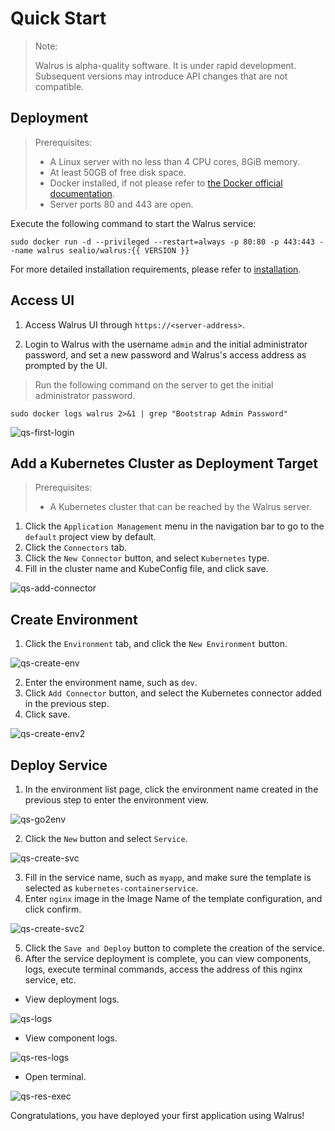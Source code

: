 # Quick Start

> Note:
>
> Walrus is alpha-quality software. It is under rapid development. Subsequent versions may introduce API changes that are not compatible.

## Deployment

> Prerequisites:
>
> - A Linux server with no less than 4 CPU cores, 8GiB memory.
> - At least 50GB of free disk space.
> - Docker installed, if not please refer to [the Docker official documentation](https://docs.docker.com/).
> - Server ports 80 and 443 are open.

Execute the following command to start the Walrus service:

```shell
sudo docker run -d --privileged --restart=always -p 80:80 -p 443:443 --name walrus sealio/walrus:{{ VERSION }}
```

For more detailed installation requirements, please refer to [installation](/deploy/standalone).

## Access UI

1. Access Walrus UI through `https://<server-address>`.

2. Login to Walrus with the username `admin` and the initial administrator password, and set a new password and Walrus's access address as prompted by the UI.

> Run the following command on the server to get the initial administrator password.

```shell
sudo docker logs walrus 2>&1 | grep "Bootstrap Admin Password"
```

![qs-first-login](/img/v0.4.0/quickstart/qs-first-login-en.png)

## Add a Kubernetes Cluster as Deployment Target

> Prerequisites:
>
> - A Kubernetes cluster that can be reached by the Walrus server.

1. Click the `Application Management` menu in the navigation bar to go to the `default` project view by default.
2. Click the `Connectors` tab.
3. Click the `New Connector` button, and select `Kubernetes` type.
4. Fill in the cluster name and KubeConfig file, and click save.

![qs-add-connector](/img/v0.4.0/quickstart/qs-add-connector-en.png)

## Create Environment

1. Click the `Environment` tab, and click the `New Environment` button.

![qs-create-env](/img/v0.4.0/quickstart/qs-create-env-en.png)

2. Enter the environment name, such as `dev`.
3. Click `Add Connector` button, and select the Kubernetes connector added in the previous step.
4. Click save.

![qs-create-env2](/img/v0.4.0/quickstart/qs-create-env2-en.png)

## Deploy Service

1. In the environment list page, click the environment name created in the previous step to enter the environment view.

![qs-go2env](/img/v0.4.0/quickstart/qs-go2env-en.png)

2. Click the `New` button and select `Service`.

![qs-create-svc](/img/v0.4.0/quickstart/qs-create-svc-en.png)

3. Fill in the service name, such as `myapp`, and make sure the template is selected as `kubernetes-containerservice`.
4. Enter `nginx` image in the Image Name of the template configuration, and click confirm.

![qs-create-svc2](/img/v0.4.0/quickstart/qs-create-svc2-en.png)

5. Click the `Save and Deploy` button to complete the creation of the service.
6. After the service deployment is complete, you can view components, logs, execute terminal commands, access the address of this nginx service, etc.

- View deployment logs.

![qs-logs](/img/v0.4.0/quickstart/qs-logs-en.png)

- View component logs.

![qs-res-logs](/img/v0.4.0/quickstart/qs-res-logs-en.png)

- Open terminal.

![qs-res-exec](/img/v0.4.0/quickstart/qs-res-exec-en.png)

Congratulations, you have deployed your first application using Walrus!
